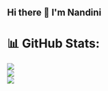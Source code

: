 
## Hi there 👋 I'm Nandini

# 📊 GitHub Stats:
![](https://github-readme-stats.vercel.app/api?username=nandiniiph&theme=dark&hide_border=false&include_all_commits=false&count_private=false)<br/>
![](https://github-readme-streak-stats.herokuapp.com/?user=nandiniiph&theme=dark&hide_border=false)<br/>
![](https://github-readme-stats.vercel.app/api/top-langs/?username=nandiniiph&theme=dark&hide_border=false&include_all_commits=false&count_private=false&layout=compact)

<!-- Proudly created with GPRM ( https://gprm.itsvg.in ) -->

